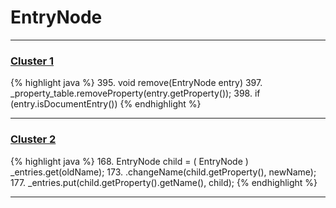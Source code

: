 # EntryNode

***

### [Cluster 1](./1)
{% highlight java %}
395. void remove(EntryNode entry)
397.     _property_table.removeProperty(entry.getProperty());
398.     if (entry.isDocumentEntry())
{% endhighlight %}

***

### [Cluster 2](./2)
{% highlight java %}
168. EntryNode child = ( EntryNode ) _entries.get(oldName);
173.         .changeName(child.getProperty(), newName);
177.         _entries.put(child.getProperty().getName(), child);
{% endhighlight %}

***

